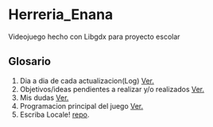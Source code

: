 # Herreria_Enana
Videojuego hecho con Libgdx para proyecto escolar

## Glosario

1. Dia a dia de cada actualizacion(Log) [Ver.](https://github.com/Momosan09/Herreria_Enana/blob/main/Log.md)
2. Objetivos/ideas pendientes a realizar y/o realizados [Ver.](https://github.com/Momosan09/Herreria_Enana/blob/main/Pendiente.md)
3. Mis dudas [Ver.](https://github.com/Momosan09/Herreria_Enana/blob/main/dudas.md)
4. Programacion principal del juego [Ver.](https://github.com/Momosan09/Herreria_Enana/tree/main/core/src/com/mygdx)
5. Escriba Locale! [repo](https://github.com/Momosan09/Escriba-Locale).
